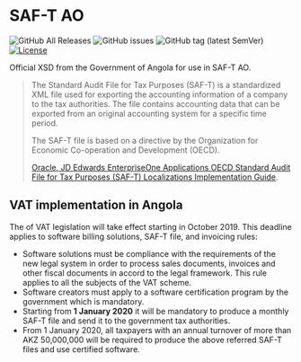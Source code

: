 # SAF-T AO

![GitHub All Releases](https://img.shields.io/github/downloads/assoft-portugal/SAF-T-AO/total)
![GitHub issues](https://img.shields.io/github/issues-raw/assoft-portugal/SAF-T-AO)
![GitHub tag (latest SemVer)](https://img.shields.io/github/v/tag/assoft-portugal/SAF-T-AO)
[![License](https://img.shields.io/badge/license-MIT-blue.svg)](https://github.com/assoft-portugal/SAF-T-AO/blob/master/LICENSE)


Official XSD from the Government of Angola for use in SAF-T AO.

> The Standard Audit File for Tax Purposes (SAF-T) is a standardized XML file used for exporting the accounting information of a company to the tax authorities. The file contains accounting data that can be exported from an original accounting system for a specific time period.
> 
> The SAF-T file is based on a directive by the Organization for Economic Co-operation and Development (OECD).
> 
> [Oracle, JD Edwards EnterpriseOne Applications OECD Standard Audit File for Tax Purposes (SAF-T) Localizations Implementation Guide](https://docs.oracle.com/cd/E16582_01/doc.91/e97460/ch_eu_saft_xml.htm#EOAST109).

## VAT implementation in Angola

The of VAT legislation will take effect starting in October 2019. This deadline applies to software billing solutions, SAF-T file, and invoicing rules:

* Software solutions must be compliance with the requirements of the new legal system in order to process sales documents, invoices and other fiscal documents in accord to the legal framework. This rule applies to all the subjects of the VAT scheme. 
* Software creators must apply to a software certification program by the government which is mandatory.
* Starting from **1 January 2020** it will be mandatory to produce a monthly SAF-T file and send it to the government tax authorities.
* From 1 January 2020, all taxpayers with an annual turnover of more than AKZ 50,000,000 will be required to produce the above referred SAF-T files and use certified software.